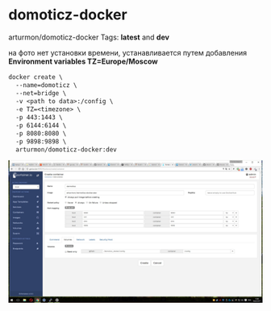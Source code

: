 # domoticz-docker

arturmon/domoticz-docker Tags: **latest** and **dev** 

на фото нет установки времени, устанавливается путем добавления **Environment variables TZ=Europe/Moscow**

```
docker create \
  --name=domoticz \
  --net=bridge \
  -v <path to data>:/config \
  -e TZ=<timezone> \
  -p 443:1443 \
  -p 6144:6144 \
  -p 8080:8080 \
  -p 9898:9898 \
  arturmon/domoticz-docker:dev
  ```
![Иллюстрация к проекту](https://github.com/arturmon/domoticz-docker/blob/master/Безымянный.jpg)

